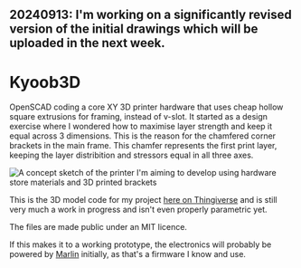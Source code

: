 20240913: I'm working on a significantly revised version of the initial drawings which will be uploaded in the next week.
---

# Kyoob3D
OpenSCAD coding a core XY 3D printer hardware that uses cheap hollow square extrusions for framing, instead of v-slot. It started as a design exercise where I wondered how to maximise layer strength and keep it equal across 3 dimensions. This is the reason for the chamfered corner brackets in the main frame. This chamfer represents the first print layer, keeping the layer distribition and stressors equal in all three axes.

![A concept sketch of the printer I'm aiming to develop using hardware store materials and 3D printed brackets](https://cdn.thingiverse.com/assets/d7/aa/24/fe/a3/large_display_dcecd085-634d-4138-a971-d70902f98890.png)

This is the 3D model code for my project [here on Thingiverse](https://www.thingiverse.com/thing:6731282) and is still very much a work in progress and isn't even properly parametric yet.

The files are made public under an MIT licence.

If this makes it to a working prototype, the electronics will probably be powered by [Marlin](https://github.com/MarlinFirmware/Marlin) initially, as that's a firmware I know and use.
